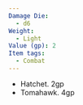 ```yaml
---
Damage Die:
  - d6
Weight:
  - Light
Value (gp): 2
Item tags:
  - Combat
---
```

- Hatchet. 2gp
- Tomahawk. 4gp